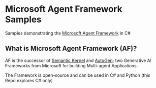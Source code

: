 # Microsoft Agent Framework Samples

Samples demonstrating the [Microsoft Agent Framework](https://github.com/microsoft/agent-framework) in C#

## What is Microsoft Agent Framework (AF)?
AF is the successor of [Semantic Kernel](https://github.com/microsoft/semantic-kernel) and [AutoGen](https://github.com/microsoft/autogen); two Generative AI Frameworks from Microsoft for building Multi-agent Applications.

The Framework is open-source and can be used in C# and Python (this Repo explores C# only)




